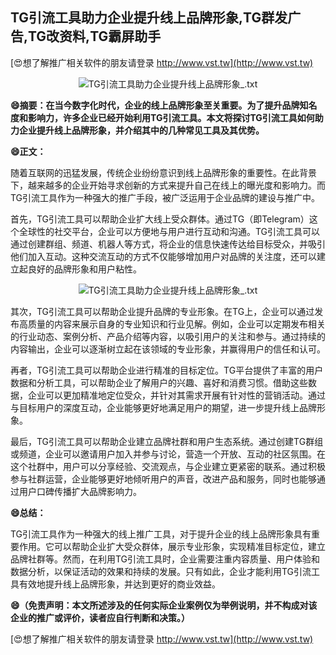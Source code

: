 ## **TG引流工具助力企业提升线上品牌形象,TG群发广告,TG改资料,TG霸屏助手**

[😍想了解推广相关软件的朋友请登录 http://www.vst.tw](http://www.vst.tw)

 <center><img src="https://vst.tw/MP4/tuiguang/png/8.png" alt="TG引流工具助力企业提升线上品牌形象_.txt"></center>

**😄摘要：在当今数字化时代，企业的线上品牌形象至关重要。为了提升品牌知名度和影响力，许多企业已经开始利用TG引流工具。本文将探讨TG引流工具如何助力企业提升线上品牌形象，并介绍其中的几种常见工具及其优势。**

**😄正文：**

随着互联网的迅猛发展，传统企业纷纷意识到线上品牌形象的重要性。在此背景下，越来越多的企业开始寻求创新的方式来提升自己在线上的曝光度和影响力。而TG引流工具作为一种强大的推广手段，被广泛运用于企业品牌的建设与推广中。

首先，TG引流工具可以帮助企业扩大线上受众群体。通过TG（即Telegram）这个全球性的社交平台，企业可以方便地与用户进行互动和沟通。TG引流工具可以通过创建群组、频道、机器人等方式，将企业的信息快速传达给目标受众，并吸引他们加入互动。这种交流互动的方式不仅能够增加用户对品牌的关注度，还可以建立起良好的品牌形象和用户粘性。

 <center><img src="https://vst.tw/MP4/tuiguang/png/4.png" alt="TG引流工具助力企业提升线上品牌形象_.txt"></center>

其次，TG引流工具可以帮助企业提升品牌的专业形象。在TG上，企业可以通过发布高质量的内容来展示自身的专业知识和行业见解。例如，企业可以定期发布相关的行业动态、案例分析、产品介绍等内容，以吸引用户的关注和参与。通过持续的内容输出，企业可以逐渐树立起在该领域的专业形象，并赢得用户的信任和认可。

再者，TG引流工具可以帮助企业进行精准的目标定位。TG平台提供了丰富的用户数据和分析工具，可以帮助企业了解用户的兴趣、喜好和消费习惯。借助这些数据，企业可以更加精准地定位受众，并针对其需求开展有针对性的营销活动。通过与目标用户的深度互动，企业能够更好地满足用户的期望，进一步提升线上品牌形象。

最后，TG引流工具可以帮助企业建立品牌社群和用户生态系统。通过创建TG群组或频道，企业可以邀请用户加入并参与讨论，营造一个开放、互动的社区氛围。在这个社群中，用户可以分享经验、交流观点，与企业建立更紧密的联系。通过积极参与社群运营，企业能够更好地倾听用户的声音，改进产品和服务，同时也能够通过用户口碑传播扩大品牌影响力。

**😄总结：**

TG引流工具作为一种强大的线上推广工具，对于提升企业的线上品牌形象具有重要作用。它可以帮助企业扩大受众群体，展示专业形象，实现精准目标定位，建立品牌社群等。然而，在利用TG引流工具时，企业需要注重内容质量、用户体验和数据分析，以保证活动的效果和持续的发展。只有如此，企业才能利用TG引流工具有效地提升线上品牌形象，并达到更好的商业效益。

**😄（免责声明：本文所述涉及的任何实际企业案例仅为举例说明，并不构成对该企业的推广或评价，读者应自行判断和决策。）**

[😍想了解推广相关软件的朋友请登录 http://www.vst.tw](http://www.vst.tw)



